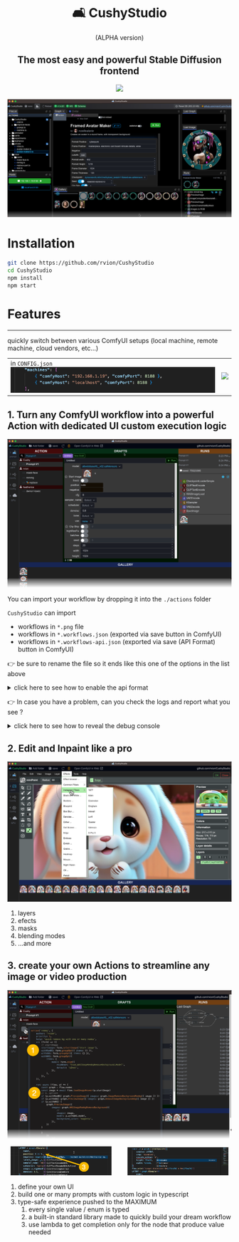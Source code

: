 <div align="center">

# 🛋 CushyStudio

(ALPHA version)

## The most easy and powerful Stable Diffusion frontend

[![](https://dcbadge.vercel.app/api/server/GfAN6hF2ad)](https://discord.gg/GfAN6hF2ad)

</div>

![](docs/static/img/screenshots/2023-10-18-21-40-09.png)

# Installation

```sh
git clone https://github.com/rvion/CushyStudio
cd CushyStudio
npm install
npm start
```

# Features

---

quickly switch between various ComfyUI setups (local machine, remote machine, cloud vendors, etc...)

|                                                                                 |                                                                                               |
| ------------------------------------------------------------------------------- | --------------------------------------------------------------------------------------------- |
| in `CONFIG.json` <br/> ![](docs/static/img/screenshots/2023-10-18-21-41-49.png) | ![](https://github.com/rvion/CushyStudio/assets/2150990/cf3027e2-28cb-41e5-a21a-589d5b6b54bd) |

<!-- ![](docs/static/img/screenshots/2023-10-18-21-41-49.png)

https://github.com/rvion/CushyStudio/assets/2150990/cf3027e2-28cb-41e5-a21a-589d5b6b54bd

-->

## 1. Turn any ComfyUI workflow into a powerful Action with dedicated UI custom execution logic

![](docs/static/img/screenshots/2023-09-29-21-15-36.png)

You can import your workflow by dropping it into the `./actions` folder

`CushyStudio` can import

-   workflows in `*.png` file
-   workflows in `*.workflows.json` (exported via save button in ComfyUI)
-   workflows in `*.workflows-api.json` (exported via save (API Format) button in ComfyUI)

👉 be sure to rename the file so it ends like this one of the options in the list above

<details>
  <summary>click here to see how to enable the api format</summary>

![](docs/static/img/screenshots/2023-10-03-22-25-12.png)

</details>

👉 In case you have a problem, can you check the logs and report what you see ?

<details>
  <summary>click here to see how to reveal the debug console</summary>

![](docs/static/img/screenshots/2023-10-03-22-36-49.png)

</details>

## 2. Edit and Inpaint like a pro

![](docs/static/img/screenshots/2023-09-29-22-40-45.png)

1. layers
2. efects
3. masks
4. blending modes
5. ...and more

## 3. create your own Actions to streamline any image or video production

![](docs/static/img/screenshots/2023-09-29-22-35-25.png)

<p align="center">
  <img alt="Light" src="./docs/static/img/screenshots/2023-09-29-22-37-47.png" width="45%">
&nbsp; &nbsp; &nbsp; &nbsp;
  <img alt="Dark" src="./docs/static/img/screenshots/2023-09-30-08-40-13.png" width="45%">
</p>

1. define your own UI
2. build one or many prompts with custom logic in typescript
3. type-safe experience pushed to the MAXIMUM
    1. every single value / enum is typed
    2. a built-in standard library made to quickly build your dream workflow
    3. use lambda to get completion only for the node that produce value needed

<!-- global config file to change path to ComfyUI:

```
./workspace/CONFIG.json
``` -->

<!--

---

# Features

- Custom nodes
- maximum type safety when writing scripts
-->
